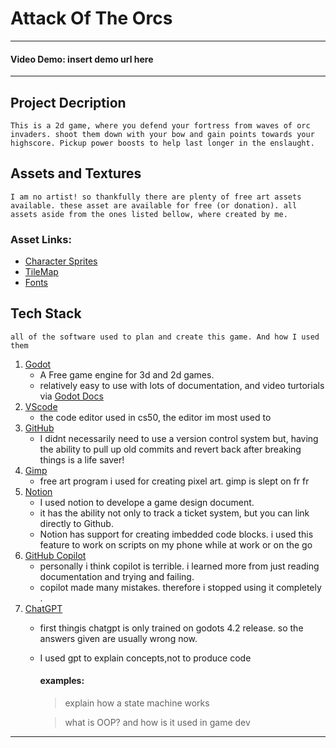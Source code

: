 # Attack Of The Orcs
---
#### Video Demo: insert demo url here
---
## Project Decription 
	This is a 2d game, where you defend your fortress from waves of orc invaders. shoot them down with your bow and gain points towards your highscore. Pickup power boosts to help last longer in the enslaught.

## Assets and Textures
	I am no artist! so thankfully there are plenty of free art assets available. these asset are available for free (or donation). all assets aside from the ones listed bellow, where created by me.
### Asset Links:
- [Character Sprites](https://zerie.itch.io/tiny-rpg-character-asset-pack)
- [TileMap](https://pixel-poem.itch.io/dungeon-assetpuck)
- [Fonts](https://vrtxrry.itch.io/dungeonfont)

## Tech Stack 
	all of the software used to plan and create this game. And how I used them 
1. [Godot](https://godotengine.org/)
	- A Free game engine for 3d and 2d games.
	- relatively easy to use with lots of documentation, and video turtorials via [Godot Docs](https://docs.godotengine.org/en/stable/index.html) 
2. [VScode](https://code.visualstudio.com/)
	- the code editor used in cs50, the editor im most used to
3. [GitHub](https://github.com/)
	- I didnt necessarily need to use a version control system but, having the ability to pull up old commits and revert back after breaking things is a life saver!
4. [Gimp](https://www.gimp.org/)
	- free art program i used for creating pixel art. gimp is slept on fr fr
5. [Notion](https://www.notion.so/desktop)
	- I used notion to develope a game design document.
	- it has the ability not only to track a ticket system, but you can link directly to Github.
	- Notion has support for creating imbedded code blocks. i used this feature to work on scripts on my phone while at work or on the go 
6. [GitHub Copilot](https://github.com/features/copilot)
	- personally i think copilot is terrible. i learned more from just reading documentation and trying and failing.
	- copilot made many mistakes. therefore i stopped using it completely .
7. [ChatGPT](https://chatgpt.com/?ref=dotcom)
	- first thingis chatgpt is only trained on godots 4.2 release. so the answers given are usually wrong now.
	- I used gpt to explain concepts,not to produce code  
		#### examples: 
		>explain how a state machine works

		> what is OOP? and how is it used in game dev

---




